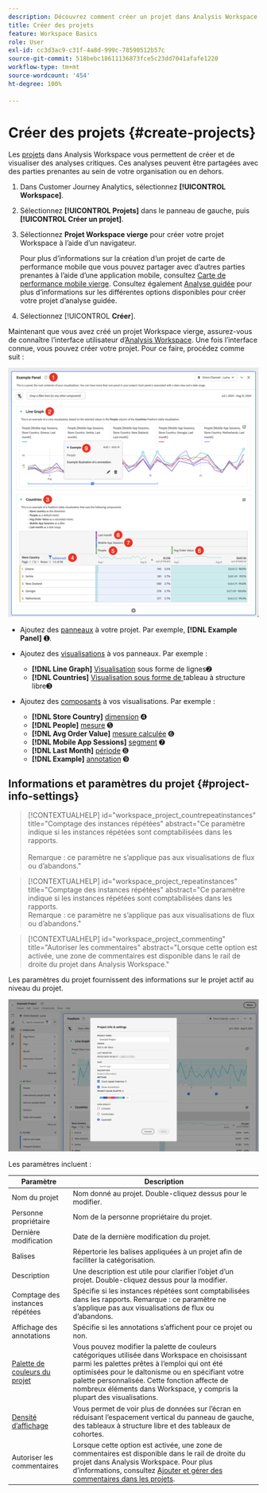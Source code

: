 ```yaml
---
description: Découvrez comment créer un projet dans Analysis Workspace.
title: Créer des projets
feature: Workspace Basics
role: User
exl-id: cc3d3ac9-c31f-4a8d-999c-78590512b57c
source-git-commit: 518bebc18611136873fce5c23dd7041afafe1220
workflow-type: tm+mt
source-wordcount: '454'
ht-degree: 100%

---
```


# Créer des projets {#create-projects}


Les [projets](/help/analysis-workspace/build-workspace-project/freeform-overview.md) dans Analysis Workspace vous permettent de créer et de visualiser des analyses critiques.  Ces analyses peuvent être partagées avec des parties prenantes au sein de votre organisation ou en dehors.

1. Dans Customer Journey Analytics, sélectionnez **[!UICONTROL Workspace]**.

1. Sélectionnez **[!UICONTROL Projets]** dans le panneau de gauche, puis **[!UICONTROL Créer un projet]**.

1. Sélectionnez **Projet Workspace vierge** pour créer votre projet Workspace à l’aide d’un navigateur.

   Pour plus d’informations sur la création d’un projet de carte de performance mobile que vous pouvez partager avec d’autres parties prenantes à l’aide d’une application mobile, consultez [Carte de performance mobile vierge](/help/mobile-app/curator.md). Consultez également [Analyse guidée](/help/guided-analysis/overview.md) pour plus d’informations sur les différentes options disponibles pour créer votre projet d’analyse guidée.

1. Sélectionnez [!UICONTROL **Créer**].


Maintenant que vous avez créé un projet Workspace vierge, assurez-vous de connaître l’interface utilisateur d’[Analysis Workspace](/help/analysis-workspace/home.md). Une fois l’interface connue, vous pouvez créer votre projet. Pour ce faire, procédez comme suit :

![Exemple de projet](assets/example-project.png)

* Ajoutez des [panneaux](/help/analysis-workspace/c-panels/panels.md) à votre projet. Par exemple, **[!DNL Example Panel]** ➊.

* Ajoutez des [visualisations](/help/analysis-workspace/visualizations/freeform-analysis-visualizations.md) à vos panneaux. Par exemple :
   * **[!DNL Line Graph]** [Visualisation](/help/analysis-workspace/visualizations/line.md) sous forme de lignes➋
   * **[!DNL Countries]** [Visualisation sous forme de ](/help/analysis-workspace/visualizations/freeform-table/freeform-table.md)tableau à structure libre➌
* Ajoutez des [composants](/help/components/overview.md) à vos visualisations. Par exemple :
   * **[!DNL Store Country]** [dimension](/help/components/dimensions/overview.md) ➍
   * **[!DNL People]** [mesure](/help/components/apply-create-metrics.md) ➎
   * **[!DNL Avg Order Value]** [mesure calculée](/help/components/calc-metrics/calc-metr-overview.md) ➏
   * **[!DNL Mobile App Sessions]** [segment](/help/components/segments/seg-overview.md) ➐
   * **[!DNL Last Month]** [période](/help/components/date-ranges/overview.md) ➑
   * **[!DNL Example]** [annotation](/help/components/annotations/overview.md) ➒


## Informations et paramètres du projet {#project-info-settings}

>[!CONTEXTUALHELP]
>id="workspace_project_countrepeatinstances"
>title="Comptage des instances répétées"
>abstract="Ce paramètre indique si les instances répétées sont comptabilisées dans les rapports.<br/><br/>Remarque : ce paramètre ne s’applique pas aux visualisations de flux ou d’abandons."

>[!CONTEXTUALHELP]
>id="workspace_project_repeatinstances"
>title="Comptage des instances répétées"
>abstract="Ce paramètre indique si les instances répétées sont comptabilisées dans les rapports.<br/>Remarque : ce paramètre ne s’applique pas aux visualisations de flux ou d’abandons."


>[!CONTEXTUALHELP]
>id="workspace_project_commenting"
>title="Autoriser les commentaires"
>abstract="Lorsque cette option est activée, une zone de commentaires est disponible dans le rail de droite du projet dans Analysis Workspace."


Les paramètres du projet fournissent des informations sur le projet actif au niveau du projet.

![Fenêtre Informations et paramètres du projet.](./assets/projectinfo.png)

Les paramètres incluent :

| Paramètre | Description |
|---|---|
| Nom du projet | Nom donné au projet. Double-cliquez dessus pour le modifier. |
| Personne propriétaire | Nom de la personne propriétaire du projet. |
| Dernière modification | Date de la dernière modification du projet. |
| Balises | Répertorie les balises appliquées à un projet afin de faciliter la catégorisation. |
| Description | Une description est utile pour clarifier l’objet d’un projet. Double-cliquez dessus pour la modifier. |
| Comptage des instances répétées | Spécifie si les instances répétées sont comptabilisées dans les rapports. Remarque : ce paramètre ne s’applique pas aux visualisations de flux ou d’abandons. |
| Affichage des annotations | Spécifie si les annotations s’affichent pour ce projet ou non. |
| [Palette de couleurs du projet](/help/analysis-workspace/build-workspace-project/color-palettes.md) | Vous pouvez modifier la palette de couleurs catégoriques utilisée dans Workspace en choisissant parmi les palettes prêtes à l’emploi qui ont été optimisées pour le daltonisme ou en spécifiant votre palette personnalisée. Cette fonction affecte de nombreux éléments dans Workspace, y compris la plupart des visualisations. |
| [Densité d’affichage](/help/analysis-workspace/build-workspace-project/view-density.md) | Vous permet de voir plus de données sur l’écran en réduisant l’espacement vertical du panneau de gauche, des tableaux à structure libre et des tableaux de cohortes. |
| Autoriser les commentaires | Lorsque cette option est activée, une zone de commentaires est disponible dans le rail de droite du projet dans Analysis Workspace. Pour plus d’informations, consultez [Ajouter et gérer des commentaires dans les projets](/help/analysis-workspace/build-workspace-project/comment-projects.md). |



